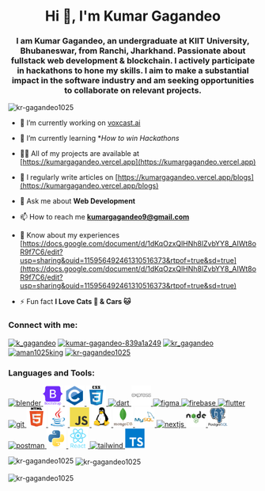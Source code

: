 <h1 align="center">Hi 👋, I'm Kumar Gagandeo</h1>
<h3 align="center">I am Kumar Gagandeo, an undergraduate at KIIT University, Bhubaneswar, from Ranchi, Jharkhand. Passionate about fullstack web development & blockchain. I actively participate in hackathons to hone my skills. I aim to make a substantial impact in the software industry and am seeking opportunities to collaborate on relevant projects.</h3>

<p align="left"> <img src="https://komarev.com/ghpvc/?username=kr-gagandeo1025&label=Profile%20views&color=0e75b6&style=flat" alt="kr-gagandeo1025" /> </p>

- 🔭 I’m currently working on [voxcast.ai](https://voxcast-ai.vercel.app)

- 🌱 I’m currently learning **How to win Hackathons*

- 👨‍💻 All of my projects are available at [https://kumargagandeo.vercel.app](https://kumargagandeo.vercel.app)

- 📝 I regularly write articles on [https://kumargagandeo.vercel.app/blogs](https://kumargagandeo.vercel.app/blogs)

- 💬 Ask me about **Web Development**

- 📫 How to reach me **kumargagandeo9@gmail.com**

- 📄 Know about my experiences [https://docs.google.com/document/d/1dKqOzxQlHNh8lZvbYY8_AIWt8oR9f7C6/edit?usp=sharing&ouid=115956492461310516373&rtpof=true&sd=true](https://docs.google.com/document/d/1dKqOzxQlHNh8lZvbYY8_AIWt8oR9f7C6/edit?usp=sharing&ouid=115956492461310516373&rtpof=true&sd=true)

- ⚡ Fun fact **I Love Cats 🚗 & Cars 🐱**

<h3 align="left">Connect with me:</h3>
<p align="left">
<a href="https://twitter.com/k_gagandeo" target="blank"><img align="center" src="https://raw.githubusercontent.com/rahuldkjain/github-profile-readme-generator/master/src/images/icons/Social/twitter.svg" alt="k_gagandeo" height="30" width="40" /></a>
<a href="https://linkedin.com/in/kumar-gagandeo-839a1a249" target="blank"><img align="center" src="https://raw.githubusercontent.com/rahuldkjain/github-profile-readme-generator/master/src/images/icons/Social/linked-in-alt.svg" alt="kumar-gagandeo-839a1a249" height="30" width="40" /></a>
<a href="https://instagram.com/kr_gagandeo" target="blank"><img align="center" src="https://raw.githubusercontent.com/rahuldkjain/github-profile-readme-generator/master/src/images/icons/Social/instagram.svg" alt="kr_gagandeo" height="30" width="40" /></a>
<a href="https://www.hackerrank.com/aman1025king" target="blank"><img align="center" src="https://raw.githubusercontent.com/rahuldkjain/github-profile-readme-generator/master/src/images/icons/Social/hackerrank.svg" alt="aman1025king" height="30" width="40" /></a>
<a href="https://www.leetcode.com/kr-gagandeo1025" target="blank"><img align="center" src="https://raw.githubusercontent.com/rahuldkjain/github-profile-readme-generator/master/src/images/icons/Social/leet-code.svg" alt="kr-gagandeo1025" height="30" width="40" /></a>
</p>

<h3 align="left">Languages and Tools:</h3>
<p align="left"> <a href="https://www.blender.org/" target="_blank" rel="noreferrer"> <img src="https://download.blender.org/branding/community/blender_community_badge_white.svg" alt="blender" width="40" height="40"/> </a> <a href="https://getbootstrap.com" target="_blank" rel="noreferrer"> <img src="https://raw.githubusercontent.com/devicons/devicon/master/icons/bootstrap/bootstrap-plain-wordmark.svg" alt="bootstrap" width="40" height="40"/> </a> <a href="https://www.cprogramming.com/" target="_blank" rel="noreferrer"> <img src="https://raw.githubusercontent.com/devicons/devicon/master/icons/c/c-original.svg" alt="c" width="40" height="40"/> </a> <a href="https://www.w3schools.com/css/" target="_blank" rel="noreferrer"> <img src="https://raw.githubusercontent.com/devicons/devicon/master/icons/css3/css3-original-wordmark.svg" alt="css3" width="40" height="40"/> </a> <a href="https://dart.dev" target="_blank" rel="noreferrer"> <img src="https://www.vectorlogo.zone/logos/dartlang/dartlang-icon.svg" alt="dart" width="40" height="40"/> </a> <a href="https://expressjs.com" target="_blank" rel="noreferrer"> <img src="https://raw.githubusercontent.com/devicons/devicon/master/icons/express/express-original-wordmark.svg" alt="express" width="40" height="40"/> </a> <a href="https://www.figma.com/" target="_blank" rel="noreferrer"> <img src="https://www.vectorlogo.zone/logos/figma/figma-icon.svg" alt="figma" width="40" height="40"/> </a> <a href="https://firebase.google.com/" target="_blank" rel="noreferrer"> <img src="https://www.vectorlogo.zone/logos/firebase/firebase-icon.svg" alt="firebase" width="40" height="40"/> </a> <a href="https://flutter.dev" target="_blank" rel="noreferrer"> <img src="https://www.vectorlogo.zone/logos/flutterio/flutterio-icon.svg" alt="flutter" width="40" height="40"/> </a> <a href="https://git-scm.com/" target="_blank" rel="noreferrer"> <img src="https://www.vectorlogo.zone/logos/git-scm/git-scm-icon.svg" alt="git" width="40" height="40"/> </a> <a href="https://www.w3.org/html/" target="_blank" rel="noreferrer"> <img src="https://raw.githubusercontent.com/devicons/devicon/master/icons/html5/html5-original-wordmark.svg" alt="html5" width="40" height="40"/> </a> <a href="https://www.java.com" target="_blank" rel="noreferrer"> <img src="https://raw.githubusercontent.com/devicons/devicon/master/icons/java/java-original.svg" alt="java" width="40" height="40"/> </a> <a href="https://developer.mozilla.org/en-US/docs/Web/JavaScript" target="_blank" rel="noreferrer"> <img src="https://raw.githubusercontent.com/devicons/devicon/master/icons/javascript/javascript-original.svg" alt="javascript" width="40" height="40"/> </a> <a href="https://www.linux.org/" target="_blank" rel="noreferrer"> <img src="https://raw.githubusercontent.com/devicons/devicon/master/icons/linux/linux-original.svg" alt="linux" width="40" height="40"/> </a> <a href="https://www.mongodb.com/" target="_blank" rel="noreferrer"> <img src="https://raw.githubusercontent.com/devicons/devicon/master/icons/mongodb/mongodb-original-wordmark.svg" alt="mongodb" width="40" height="40"/> </a> <a href="https://www.mysql.com/" target="_blank" rel="noreferrer"> <img src="https://raw.githubusercontent.com/devicons/devicon/master/icons/mysql/mysql-original-wordmark.svg" alt="mysql" width="40" height="40"/> </a> <a href="https://nextjs.org/" target="_blank" rel="noreferrer"> <img src="https://cdn.worldvectorlogo.com/logos/nextjs-2.svg" alt="nextjs" width="40" height="40"/> </a> <a href="https://nodejs.org" target="_blank" rel="noreferrer"> <img src="https://raw.githubusercontent.com/devicons/devicon/master/icons/nodejs/nodejs-original-wordmark.svg" alt="nodejs" width="40" height="40"/> </a> <a href="https://www.postgresql.org" target="_blank" rel="noreferrer"> <img src="https://raw.githubusercontent.com/devicons/devicon/master/icons/postgresql/postgresql-original-wordmark.svg" alt="postgresql" width="40" height="40"/> </a> <a href="https://postman.com" target="_blank" rel="noreferrer"> <img src="https://www.vectorlogo.zone/logos/getpostman/getpostman-icon.svg" alt="postman" width="40" height="40"/> </a> <a href="https://www.python.org" target="_blank" rel="noreferrer"> <img src="https://raw.githubusercontent.com/devicons/devicon/master/icons/python/python-original.svg" alt="python" width="40" height="40"/> </a> <a href="https://reactjs.org/" target="_blank" rel="noreferrer"> <img src="https://raw.githubusercontent.com/devicons/devicon/master/icons/react/react-original-wordmark.svg" alt="react" width="40" height="40"/> </a> <a href="https://tailwindcss.com/" target="_blank" rel="noreferrer"> <img src="https://www.vectorlogo.zone/logos/tailwindcss/tailwindcss-icon.svg" alt="tailwind" width="40" height="40"/> </a> <a href="https://www.typescriptlang.org/" target="_blank" rel="noreferrer"> <img src="https://raw.githubusercontent.com/devicons/devicon/master/icons/typescript/typescript-original.svg" alt="typescript" width="40" height="40"/> </a> </p>

<p><img align="left" src="https://github-readme-stats.vercel.app/api/top-langs?username=kr-gagandeo1025&show_icons=true&locale=en&layout=compact" alt="kr-gagandeo1025" /></p>

<p>&nbsp;<img align="center" src="https://github-readme-stats.vercel.app/api?username=kr-gagandeo1025&show_icons=true&locale=en" alt="kr-gagandeo1025" /></p>

<p><img align="center" src="https://github-readme-streak-stats.herokuapp.com/?user=kr-gagandeo1025&" alt="kr-gagandeo1025" /></p>
